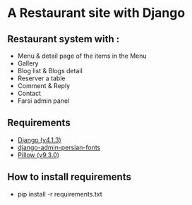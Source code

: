 # A Restaurant site with Django

## Restaurant system with :
- Menu & detail page of the items in the Menu
- Gallery 
- Blog list & Blogs detail
- Reserver a table
- Comment & Reply
- Contact
- Farsi admin panel 

## Requirements
- <a href='https://www.djangoproject.com/'>Django (v4.1.3)</a>
- <a href='https://pypi.org/project/django-admin-persian-fonts/'>django-admin-persian-fonts</a>
- <a href='https://pillow.readthedocs.io/en/stable/'>Pillow (v9.3.0)</a>

 ## How to install requirements
 - pip install -r requirements.txt

